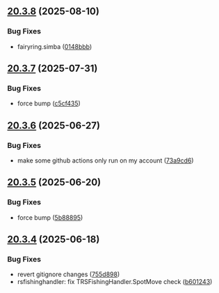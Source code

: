 ## [20.3.8](https://github.com/Torwent/WaspLib/compare/v20.3.7...v20.3.8) (2025-08-10)


### Bug Fixes

* fairyring.simba ([0148bbb](https://github.com/Torwent/WaspLib/commit/0148bbb9a90dbbe8c717c7927b125c5bea015ca4))



## [20.3.7](https://github.com/Torwent/WaspLib/compare/v20.3.6...v20.3.7) (2025-07-31)


### Bug Fixes

* force bump ([c5cf435](https://github.com/Torwent/WaspLib/commit/c5cf435153aae66de2273ad3f9ecb9e35a3db4f6))



## [20.3.6](https://github.com/Torwent/WaspLib/compare/v20.3.5...v20.3.6) (2025-06-27)


### Bug Fixes

* make some github actions only run on my account ([73a9cd6](https://github.com/Torwent/WaspLib/commit/73a9cd69b774dbb8acc7835ac767059d25d98438))



## [20.3.5](https://github.com/Torwent/WaspLib/compare/v20.3.4...v20.3.5) (2025-06-20)


### Bug Fixes

* force bump ([5b88895](https://github.com/Torwent/WaspLib/commit/5b88895e2ef6fadf861bb631feac03949a7b9f29))



## [20.3.4](https://github.com/Torwent/WaspLib/compare/v20.3.3...v20.3.4) (2025-06-18)


### Bug Fixes

* revert gitignore changes ([755d898](https://github.com/Torwent/WaspLib/commit/755d89830a0127322692c9e5d921b5d53f76f62a))
* rsfishinghandler: fix TRSFishingHandler.SpotMove check ([b601243](https://github.com/Torwent/WaspLib/commit/b6012432064baa1e8516d24c1f27d02c2182cecf))



